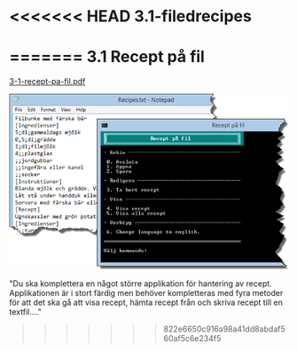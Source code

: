 <<<<<<< HEAD
3.1-filedrecipes
================
=======
3.1 Recept på fil
=================
[3-1-recept-pa-fil.pdf](https://github.com/1dv402/kursmaterial/raw/master/Laborationsuppgifter/3-1-recept-pa-fil.pdf)

![ScreenShot](README.png)

"Du ska komplettera en något större applikation för hantering av recept. Applikationen är i stort färdig men behöver kompletteras med fyra metoder för att det ska gå att visa recept, hämta recept från och skriva recept till en textfil...."
>>>>>>> 822e6650c916a98a41dd8abdaf560af5c6e234f5

